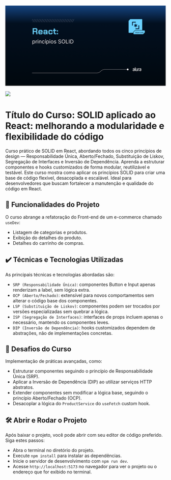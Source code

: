 ![](thumbnail.png)

![](https://img.shields.io/github/license/alura-cursos/android-com-kotlin-personalizando-ui)

# Título do Curso: SOLID aplicado ao React: melhorando a modularidade e flexibilidade do código

Curso prático de SOLID em React, abordando todos os cinco princípios de design — Responsabilidade Única, Aberto/Fechado, Substituição de Liskov, Segregação de Interfaces e Inversão de Dependência. Aprenda a estruturar componentes e hooks customizados de forma modular, reutilizável e testável. Este curso mostra como aplicar os princípios SOLID para criar uma base de código flexível, desacoplada e escalável. Ideal para desenvolvedores que buscam fortalecer a manutenção e qualidade do código em React.

## 🔨 Funcionalidades do Projeto

O curso abrange a refatoração do Front-end de um e-commerce chamado `useDev`:

- Listagem de categorias e produtos.
- Exibição do detalhes do produto.
- Detalhes do carrinho de compras.

## ✔️ Técnicas e Tecnologias Utilizadas

As principais técnicas e tecnologias abordadas são:

- `SRP (Responsabilidade Única)`: componentes Button e Input apenas renderizam a label, sem lógica extra.
- `OCP (Aberto/Fechado)`: extensível para novos comportamentos sem alterar o código base dos componentes.
- `LSP (Substituição de Liskov)`: componentes podem ser trocados por versões especializadas sem quebrar a lógica.
- `ISP (Segregação de Interfaces)`: interfaces de props incluem apenas o necessário, mantendo os componentes leves.
- `DIP (Inversão de Dependência)`: hooks customizados dependem de abstrações, não de implementações concretas.

## 🎯 Desafios do Curso

Implementação de práticas avançadas, como:

- Estruturar componentes seguindo o princípio de Responsabilidade Única (SRP).
- Aplicar a Inversão de Dependência (DIP) ao utilizar serviços HTTP abstratos.
- Extender componentes sem modificar a lógica base, seguindo o princípio Aberto/Fechado (OCP).
- Desacoplar a lógica do `ProductService` do `useFetch` custom hook.

## 🛠️ Abrir e Rodar o Projeto

Após baixar o projeto, você pode abrir com seu editor de código preferido. Siga estes passos:

- Abra o terminal no diretório do projeto.
- Execute `npm install` para instalar as dependências.
- Inicie o servidor de desenvolvimento com `npm run dev`.
- Acesse `http://localhost:5173` no navegador para ver o projeto ou o endereço que for exibido no terminal.

